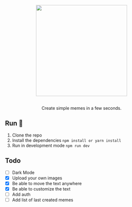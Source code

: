 <div align="center">
  <img width="300px" src="https://firebasestorage.googleapis.com/v0/b/soyandresgarz.appspot.com/o/assets%2FLogo.png?alt=media&token=a986bc28-3757-46d9-b46e-d267a81b1303" />

  <br />
  <br />

  Create simple memes in a few seconds.
</div>

## Run 🚀

1. Clone the repo
2. Install the dependencies `npm install or yarn install`
3. Run in development mode `npm run dev`

## Todo

- [ ] Dark Mode
- [x] Upload your own images
- [x] Be able to move the text anywhere
- [x] Be able to customize the text
- [ ] Add auth
- [ ] Add list of last created memes
